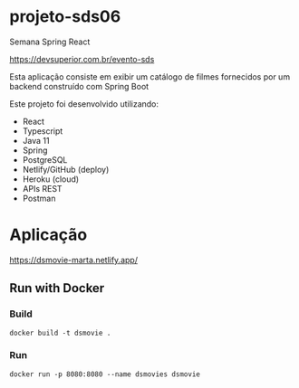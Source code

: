 # projeto-sds06

Semana Spring React

https://devsuperior.com.br/evento-sds

Esta aplicação consiste em exibir um catálogo de filmes fornecidos por um backend construído com Spring Boot

Este projeto foi desenvolvido utilizando:

 - React
 - Typescript
 - Java 11
 - Spring
 - PostgreSQL
 - Netlify/GitHub (deploy)
 - Heroku (cloud)
 - APIs REST
 - Postman

# Aplicação

https://dsmovie-marta.netlify.app/

## Run with Docker

### Build

```shell
docker build -t dsmovie .
```

### Run

```shell
docker run -p 8080:8080 --name dsmovies dsmovie
```


